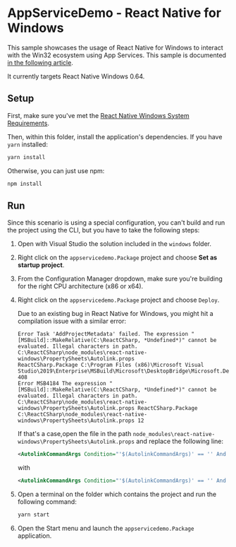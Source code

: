 # AppServiceDemo - React Native for Windows

This sample showcases the usage of React Native for Windows to interact with the Win32 ecosystem using App Services. This sample is documented [in the following article](../website/blog/2021-08-05-win32component.md).

It currently targets React Native Windows 0.64.

## Setup

First, make sure you've met the [React Native Windows System Requirements](https://microsoft.github.io/react-native-windows/docs/rnw-dependencies).	

Then, within this folder, install the application's dependencies. If you have `yarn` installed:

```cmd
yarn install
```

Otherwise, you can just use npm:

```cmd
npm install
```

## Run

Since this scenario is using a special configuration, you can't build and run the project using the CLI, but you have to take the following steps:

1. Open with Visual Studio the solution included in the `windows` folder.
2. Right click on the `appservicedemo.Package` project and choose **Set as startup project**.
3. From the Configuration Manager dropdown, make sure you're building for the right CPU architecture (x86 or x64).
4. Right click on the `appservicedemo.Package` project and choose `Deploy`.

    Due to an existing bug in React Native for Windows, you might hit a compilation issue with a similar error:

    ```plaintext
    Error Task 'AddProjectMetadata' failed. The expression "[MSBuild]::MakeRelative(C:\ReactCSharp, *Undefined*)" cannot be evaluated. Illegal characters in path. C:\ReactCSharp\node_modules\react-native-windows\PropertySheets\Autolink.props
    ReactCSharp.Package C:\Program Files (x86)\Microsoft Visual Studio\2019\Enterprise\MSBuild\Microsoft\DesktopBridge\Microsoft.DesktopBridge.targets 408 
    Error MSB4184 The expression "[MSBuild]::MakeRelative(C:\ReactCSharp, *Undefined*)" cannot be evaluated. Illegal characters in path. C:\ReactCSharp\node_modules\react-native-windows\PropertySheets\Autolink.props ReactCSharp.Package C:\ReactCSharp\node_modules\react-native-windows\PropertySheets\Autolink.props 12
    ```

    If that's a case,open the file in the path `node_modules\react-native-windows\PropertySheets\Autolink.props` and replace the following line:

    ```xml
    <AutolinkCommandArgs Condition="'$(AutolinkCommandArgs)' == '' And '$(SolutionPath)' != '' And '$(ProjectPath)' != ''">--check --sln $([MSBuild]::MakeRelative($(AutolinkCommandWorkingDir), $(SolutionPath))) --proj $([MSBuild]::MakeRelative($(AutolinkCommandWorkingDir), $(ProjectPath)))</AutolinkCommandArgs>
    ```

    with

    ```xml
    <AutolinkCommandArgs Condition="'$(AutolinkCommandArgs)' == '' And '$(SolutionPath)' != '' And '$(SolutionPath)' != '*Undefined*' And '$(ProjectPath)' != ''">--check --sln $([MSBuild]::MakeRelative($(AutolinkCommandWorkingDir), $(SolutionPath))) --proj $([MSBuild]::MakeRelative($(AutolinkCommandWorkingDir), $(ProjectPath)))</AutolinkCommandArgs>
    ```

5. Open a terminal on the folder which contains the project and run the following command:

    ```cmd
    yarn start
    ```

6. Open the Start menu and launch the `appservicedemo.Package` application.
